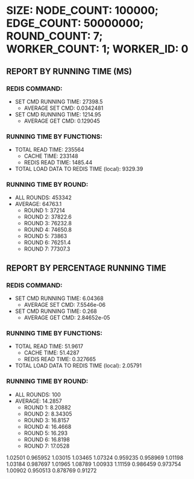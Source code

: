 
# SIZE: NODE_COUNT: 100000; EDGE_COUNT: 50000000; ROUND_COUNT: 7; WORKER_COUNT: 1; WORKER_ID: 0

## REPORT BY RUNNING TIME (MS)

 ### REDIS COMMAND:

  + SET CMD RUNNING TIME: 27398.5
    + AVERAGE SET CMD: 0.0342481
  + SET CMD RUNNING TIME: 1214.95
    + AVERAGE GET CMD: 0.129045

 ### RUNNING TIME BY FUNCTIONS:

  + TOTAL READ TIME: 235564
    + CACHE TIME: 233148
    + REDIS READ TIME: 1485.44
  + TOTAL LOAD DATA TO REDIS TIME (local): 9329.39

 ### RUNNING TIME BY ROUND:

  + ALL ROUNDS: 453342
  + AVERAGE: 64763.1
     + ROUND 1: 37214
     + ROUND 2: 37822.6
     + ROUND 3: 76232.8
     + ROUND 4: 74650.8
     + ROUND 5: 73863
     + ROUND 6: 76251.4
     + ROUND 7: 77307.3

## REPORT BY PERCENTAGE RUNNING TIME

 ### REDIS COMMAND:

  + SET CMD RUNNING TIME: 6.04368
    + AVERAGE SET CMD: 7.5546e-06
  + SET CMD RUNNING TIME: 0.268
    + AVERAGE GET CMD: 2.84652e-05

 ### RUNNING TIME BY FUNCTIONS:

  + TOTAL READ TIME: 51.9617
    + CACHE TIME: 51.4287
    + REDIS READ TIME: 0.327665
  + TOTAL LOAD DATA TO REDIS TIME (local): 2.05791

 ### RUNNING TIME BY ROUND:

  + ALL ROUNDS: 100
  + AVERAGE: 14.2857
     + ROUND 1: 8.20882
     + ROUND 2: 8.34305
     + ROUND 3: 16.8157
     + ROUND 4: 16.4668
     + ROUND 5: 16.293
     + ROUND 6: 16.8198
     + ROUND 7: 17.0528

1.02501 0.965952 1.03015 1.03465 1.07324 0.959235 0.958969 1.01198 1.03184 0.987697 1.01965 1.08789 1.00933 1.11159 0.986459 0.973754 1.00902 0.950513 0.878769 0.91272 
